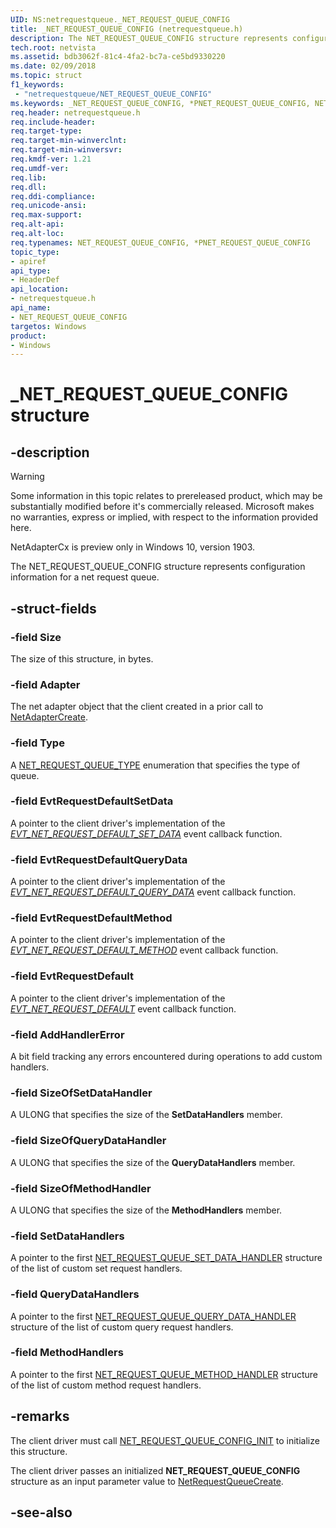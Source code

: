 ```yaml
---
UID: NS:netrequestqueue._NET_REQUEST_QUEUE_CONFIG
title: _NET_REQUEST_QUEUE_CONFIG (netrequestqueue.h)
description: The NET_REQUEST_QUEUE_CONFIG structure represents configuration information for a net request queue.
tech.root: netvista
ms.assetid: bdb3062f-81c4-4fa2-bc7a-ce5bd9330220
ms.date: 02/09/2018
ms.topic: struct
f1_keywords:
 - "netrequestqueue/NET_REQUEST_QUEUE_CONFIG"
ms.keywords: _NET_REQUEST_QUEUE_CONFIG, *PNET_REQUEST_QUEUE_CONFIG, NET_REQUEST_QUEUE_CONFIG, 
req.header: netrequestqueue.h
req.include-header:
req.target-type:
req.target-min-winverclnt:
req.target-min-winversvr:
req.kmdf-ver: 1.21
req.umdf-ver:
req.lib:
req.dll:
req.ddi-compliance:
req.unicode-ansi:
req.max-support:
req.alt-api:
req.alt-loc:
req.typenames: NET_REQUEST_QUEUE_CONFIG, *PNET_REQUEST_QUEUE_CONFIG
topic_type: 
- apiref
api_type: 
- HeaderDef
api_location:
- netrequestqueue.h
api_name: 
- NET_REQUEST_QUEUE_CONFIG
targetos: Windows
product:
- Windows
---
```


# _NET_REQUEST_QUEUE_CONFIG structure

## -description

> [!WARNING]
> Some information in this topic relates to prereleased product, which may be substantially modified before it's commercially released. Microsoft makes no warranties, express or implied, with respect to the information provided here.
>
> NetAdapterCx is preview only in Windows 10, version 1903.

The NET_REQUEST_QUEUE_CONFIG structure represents configuration information for a net request queue.

## -struct-fields

### -field Size
The size of this structure, in bytes.
 
### -field Adapter
The net adapter object that the client created in a prior call to [NetAdapterCreate](../netadapter/nf-netadapter-netadaptercreate.md).
 
### -field Type
A [NET_REQUEST_QUEUE_TYPE](ne-netrequestqueue-_net_request_queue_type.md) enumeration that specifies the type of queue.
 
### -field EvtRequestDefaultSetData
A pointer to the client driver's implementation of the *[EVT_NET_REQUEST_DEFAULT_SET_DATA](nc-netrequestqueue-evt_net_request_default_set_data.md)* event callback function.

### -field EvtRequestDefaultQueryData
A pointer to the client driver's implementation of the *[EVT_NET_REQUEST_DEFAULT_QUERY_DATA](nc-netrequestqueue-evt_net_request_default_query_data.md)* event callback function.

### -field EvtRequestDefaultMethod
A pointer to the client driver's implementation of the *[EVT_NET_REQUEST_DEFAULT_METHOD](nc-netrequestqueue-evt_net_request_default_method.md)* event callback function.

### -field EvtRequestDefault
A pointer to the client driver's implementation of the *[EVT_NET_REQUEST_DEFAULT](nc-netrequestqueue-evt_net_request_default.md)* event callback function.

### -field AddHandlerError
A bit field tracking any errors encountered during operations to add custom handlers.

### -field SizeOfSetDataHandler
A ULONG that specifies the size of the **SetDataHandlers** member.

### -field SizeOfQueryDataHandler
A ULONG that specifies the size of the **QueryDataHandlers** member.

### -field SizeOfMethodHandler
A ULONG that specifies the size of the **MethodHandlers** member.

### -field SetDataHandlers
A pointer to the first [NET_REQUEST_QUEUE_SET_DATA_HANDLER](ns-netrequestqueue-_net_request_queue_set_data_handler.md) structure of the list of custom set request handlers.

### -field QueryDataHandlers
A pointer to the first [NET_REQUEST_QUEUE_QUERY_DATA_HANDLER](ns-netrequestqueue-_net_request_queue_query_data_handler.md) structure of the list of custom query request handlers.

### -field MethodHandlers
A pointer to the first [NET_REQUEST_QUEUE_METHOD_HANDLER](ns-netrequestqueue-_net_request_queue_method_handler.md) structure of the list of custom method request handlers.

## -remarks
The client driver must call [NET_REQUEST_QUEUE_CONFIG_INIT](nf-netrequestqueue-net_request_queue_config_init.md) to initialize this structure.

The client driver passes an initialized **NET_REQUEST_QUEUE_CONFIG** structure as an input parameter value to [NetRequestQueueCreate](nf-netrequestqueue-netrequestqueuecreate.md).



## -see-also
